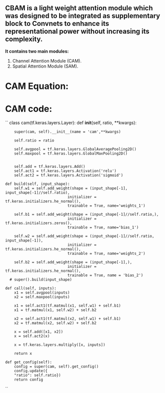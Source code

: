 ## **CBAM** is a light weight attention module which was designed to be integrated as supplementary block to Convnets to enhance its representational power without increasing its complexity.

**It contains two main modules:**

1. Channel Attention Module (CAM).
2. Spatial Attention Module (SAM).

# CAM Equation:

# CAM code:

``
class cam(tf.keras.layers.Layer):
    def __init__(self, ratio, **kwargs):


        super(cam, self).__init__(name = 'cam',**kwargs)

        self.ratio = ratio

        self.avgpool = tf.keras.layers.GlobalAveragePooling2D()
        self.maxpool = tf.keras.layers.GlobalMaxPooling2D()

        
        self.add = tf.keras.layers.Add()
        self.act1 = tf.keras.layers.Activation('relu')
        self.act2 = tf.keras.layers.Activation('sigmoid')

    def build(self, input_shape):
        self.w1 = self.add_weight(shape = (input_shape[-1], input_shape[-1]//self.ratio), 
                                initializer = tf.keras.initializers.he_normal(),  
                                trainable = True, name='weights_1')  

        self.b1 = self.add_weight(shape = (input_shape[-1]//self.ratio,), 
                                initializer = tf.keras.initializers.zeros(),
                                trainable = True, name='bias_1')

        self.w2 = self.add_weight(shape = (input_shape[-1]//self.ratio, input_shape[-1]), 
                                initializer = tf.keras.initializers.he_normal(),  
                                trainable = True, name='weights_2')  

        self.b2 = self.add_weight(shape = (input_shape[-1],), 
                                initializer = tf.keras.initializers.he_normal(),
                                trainable = True, name = 'bias_2')  
      # super().build(input_shape)

    def call(self, inputs):
        x1 = self.avgpool(inputs)    
        x2 = self.maxpool(inputs)

        x1 = self.act1(tf.matmul(x1, self.w1) + self.b1)
        x1 = tf.matmul(x1, self.w2) + self.b2

        x2 = self.act1(tf.matmul(x2, self.w1) + self.b1)
        x2 = tf.matmul(x2, self.w2) + self.b2

        x = self.add([x1, x2])
        x = self.act2(x)

        x = tf.keras.layers.multiply([x, inputs])

        return x

    def get_config(self):
        config = super(cam, self).get_config()
        config.update({
        "ratio": self.ratio})
        return config

                
``





